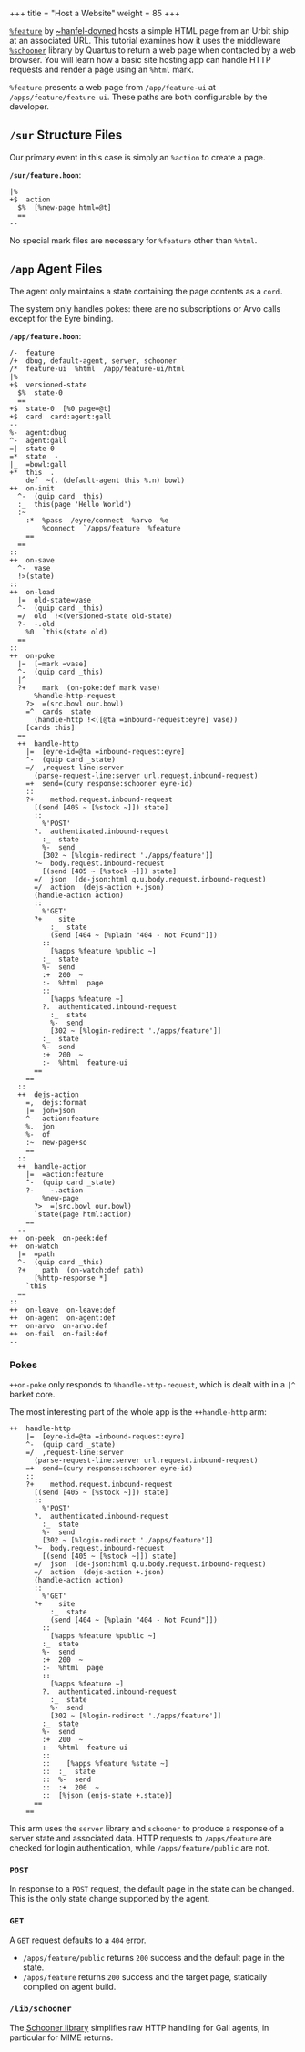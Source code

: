 +++
title = "Host a Website"
weight = 85
+++

[`%feature`](https://github.com/hanfel-dovned/Feature) by [~hanfel-dovned](https://urbit.org/ids/~hanfel-dovned) hosts a simple HTML page from an Urbit ship at an associated URL.  This tutorial examines how it uses the middleware [`%schooner`](https://github.com/dalten-collective/schooner/) library by Quartus to return a web page when contacted by a web browser.  You will learn how a basic site hosting app can handle HTTP requests and render a page using an `%html` mark.

`%feature` presents a web page from `/app/feature-ui` at `/apps/feature/feature-ui`.  These paths are both configurable by the developer.

## `/sur` Structure Files

Our primary event in this case is simply an `%action` to create a page.

**`/sur/feature.hoon`**:  

```hoon
|%
+$  action
  $%  [%new-page html=@t]
  ==
--
```

No special mark files are necessary for `%feature` other than `%html`.

## `/app` Agent Files

The agent only maintains a state containing the page contents as a `cord.`

The system only handles pokes:  there are no subscriptions or Arvo calls except for the Eyre binding.

**`/app/feature.hoon`**:  

```hoon {% mode="collapse" copy=true %}
/-  feature
/+  dbug, default-agent, server, schooner
/*  feature-ui  %html  /app/feature-ui/html
|%
+$  versioned-state
  $%  state-0
  ==
+$  state-0  [%0 page=@t]
+$  card  card:agent:gall
--
%-  agent:dbug
^-  agent:gall
=|  state-0
=*  state  -
|_  =bowl:gall
+*  this  .
    def  ~(. (default-agent this %.n) bowl)
++  on-init
  ^-  (quip card _this)
  :_  this(page 'Hello World')
  :~
    :*  %pass  /eyre/connect  %arvo  %e
        %connect  `/apps/feature  %feature
    ==
  ==
::
++  on-save
  ^-  vase
  !>(state)
::
++  on-load
  |=  old-state=vase
  ^-  (quip card _this)
  =/  old  !<(versioned-state old-state)
  ?-  -.old
    %0  `this(state old)
  ==
::
++  on-poke
  |=  [=mark =vase]
  ^-  (quip card _this)
  |^
  ?+    mark  (on-poke:def mark vase)
      %handle-http-request
    ?>  =(src.bowl our.bowl)
    =^  cards  state
      (handle-http !<([@ta =inbound-request:eyre] vase))
    [cards this]
  ==
  ++  handle-http
    |=  [eyre-id=@ta =inbound-request:eyre]
    ^-  (quip card _state)
    =/  ,request-line:server
      (parse-request-line:server url.request.inbound-request)
    =+  send=(cury response:schooner eyre-id)
    ::
    ?+    method.request.inbound-request  
      [(send [405 ~ [%stock ~]]) state]
      ::
        %'POST'
      ?.  authenticated.inbound-request
        :_  state
        %-  send
        [302 ~ [%login-redirect './apps/feature']]
      ?~  body.request.inbound-request
        [(send [405 ~ [%stock ~]]) state]
      =/  json  (de-json:html q.u.body.request.inbound-request)
      =/  action  (dejs-action +.json)
      (handle-action action) 
      :: 
        %'GET'
      ?+    site  
          :_  state 
          (send [404 ~ [%plain "404 - Not Found"]])
        ::
          [%apps %feature %public ~]
        :_  state
        %-  send
        :+  200  ~  
        :-  %html  page
        ::
          [%apps %feature ~]
        ?.  authenticated.inbound-request
          :_  state
          %-  send
          [302 ~ [%login-redirect './apps/feature']]
        :_  state
        %-  send
        :+  200  ~  
        :-  %html  feature-ui
      == 
    ==
  ::
  ++  dejs-action
    =,  dejs:format
    |=  jon=json
    ^-  action:feature
    %.  jon
    %-  of
    :~  new-page+so
    ==
  ::
  ++  handle-action
    |=  =action:feature
    ^-  (quip card _state)
    ?-    -.action
        %new-page
      ?>  =(src.bowl our.bowl)
      `state(page html:action)
    ==
  --
++  on-peek  on-peek:def
++  on-watch
  |=  =path
  ^-  (quip card _this)
  ?+    path  (on-watch:def path)
      [%http-response *]
    `this
  ==
::
++  on-leave  on-leave:def
++  on-agent  on-agent:def
++  on-arvo  on-arvo:def
++  on-fail  on-fail:def
--
```

### Pokes

`++on-poke` only responds to `%handle-http-request`, which is dealt with in a `|^` barket core.

The most interesting part of the whole app is the `++handle-http` arm:

```hoon {% mode="collapse" copy=true %}
++  handle-http
    |=  [eyre-id=@ta =inbound-request:eyre]
    ^-  (quip card _state)
    =/  ,request-line:server
      (parse-request-line:server url.request.inbound-request)
    =+  send=(cury response:schooner eyre-id)
    ::
    ?+    method.request.inbound-request  
      [(send [405 ~ [%stock ~]]) state]
      ::
        %'POST'
      ?.  authenticated.inbound-request
        :_  state
        %-  send
        [302 ~ [%login-redirect './apps/feature']]
      ?~  body.request.inbound-request
        [(send [405 ~ [%stock ~]]) state]
      =/  json  (de-json:html q.u.body.request.inbound-request)
      =/  action  (dejs-action +.json)
      (handle-action action) 
      :: 
        %'GET'
      ?+    site  
          :_  state 
          (send [404 ~ [%plain "404 - Not Found"]])
        ::
          [%apps %feature %public ~]
        :_  state
        %-  send
        :+  200  ~  
        :-  %html  page
        ::
          [%apps %feature ~]
        ?.  authenticated.inbound-request
          :_  state
          %-  send
          [302 ~ [%login-redirect './apps/feature']]
        :_  state
        %-  send
        :+  200  ~  
        :-  %html  feature-ui
        ::
        ::    [%apps %feature %state ~]
        ::  :_  state
        ::  %-  send
        ::  :+  200  ~ 
        ::  [%json (enjs-state +.state)]
      == 
    ==
```

This arm uses the `server` library and `schooner` to produce a response of a server state and associated data.  HTTP requests to `/apps/feature` are checked for login authentication, while `/apps/feature/public` are not.

### `POST`

In response to a `POST` request, the default page in the state can be changed.  This is the only state change supported by the agent.

### `GET`

A `GET` request defaults to a `404` error.

- `/apps/feature/public` returns `200` success and the default page in the state.
- `/apps/feature` returns `200` success and the target page, statically compiled on agent build.

### `/lib/schooner`

The [Schooner library](https://github.com/dalten-collective/schooner/) simplifies raw HTTP handling for Gall agents, in particular for MIME returns.
